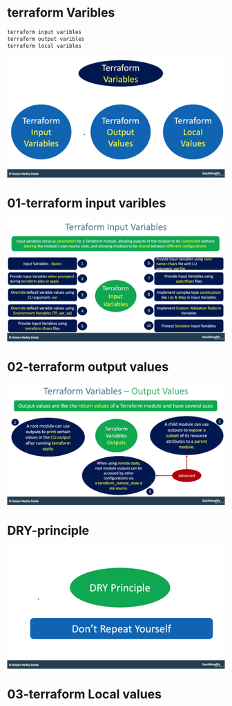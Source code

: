 # terraform Varibles
```
terraform input varibles 
terraform output varibles
terraform local varibles 
```
![img.png](img.png)

# 01-terraform input varibles
![img_1.png](img_1.png)

# 02-terraform output values 
![img_2.png](img_2.png)
# DRY-principle
![img_3.png](img_3.png)
# 03-terraform Local values